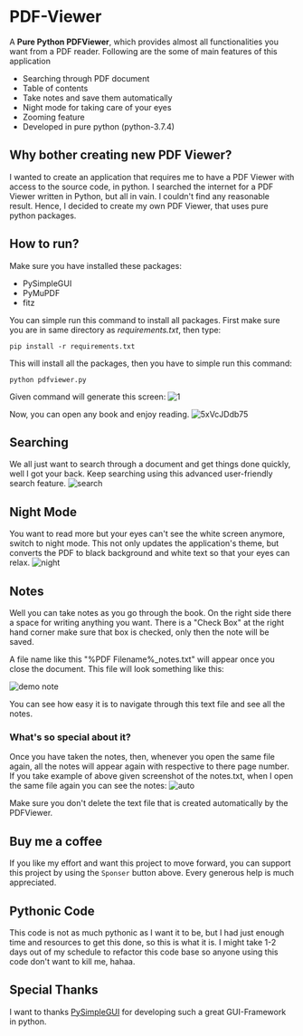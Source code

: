 # PDF-Viewer
A **Pure Python PDFViewer**, which provides almost all functionalities you want from a PDF reader. Following are the some of main features of this application

- Searching through PDF document
- Table of contents
- Take notes and save them automatically
- Night mode for taking care of your eyes
- Zooming feature
- Developed in pure python (python-3.7.4)

## Why bother creating new PDF Viewer?
I wanted to create an application that requires me to have a PDF Viewer with access to the source code, in python. I searched the internet for a PDF Viewer written in Python, but all in vain. I couldn't find any reasonable result.
Hence, I decided to create my own PDF Viewer, that uses pure python packages.

## How to run?
Make sure you have installed these packages:

- PySimpleGUI
- PyMuPDF
- fitz

You can simple run this command to install all packages. First make sure you are in same directory as *requirements.txt*, then type:

`pip install -r requirements.txt`

This will install all the packages, then you have to simple run this command:

`python pdfviewer.py`

Given command will generate this screen:
![1](https://user-images.githubusercontent.com/49767636/101292187-c08cbf80-382f-11eb-9f8b-65e32dab0a48.jpg)

Now, you can open any book and enjoy reading.
![5xVcJDdb75](https://user-images.githubusercontent.com/49767636/101292582-3abe4380-3832-11eb-86e5-0f85c80c4c72.gif)

## Searching
We all just want to search through a document and get things done quickly, well I got your back. Keep searching using this advanced user-friendly search feature.
![search](https://user-images.githubusercontent.com/49767636/101292458-5ffe8200-3831-11eb-8873-71056c39d2e0.gif)

## Night Mode
You want to read more but your eyes can't see the white screen anymore, switch to night mode. This not only updates the application's theme,  but converts the PDF to black background and white text so that your eyes can relax.
![night](https://user-images.githubusercontent.com/49767636/101292512-b966b100-3831-11eb-8ed5-8ab291b6b645.jpg)

## Notes
Well you can take notes as you go through the book. On the right side there a space for writing anything you want. There is a "Check Box" at the right hand corner make sure that box is checked, only then the note will be saved.

A file name like this "%PDF Filename%_notes.txt" will appear once you close the document. This file will look something like this:

![demo note](https://user-images.githubusercontent.com/49767636/101292682-e10a4900-3832-11eb-9b54-c63708c7c1d6.jpg)


You can see how easy it is to navigate through this text file and see all the notes.

### What's so special about it?
Once you have taken the notes, then, whenever you open the same file again, all the notes will appear again with respective to there page number. If you take example of above given screenshot of the notes.txt, when I open the same file again you can see the notes:
![auto](https://user-images.githubusercontent.com/49767636/101292715-0d25ca00-3833-11eb-815c-1d4f73cd271f.jpg)


Make sure you don't delete the text file that is created automatically by the PDFViewer.

## Buy me a coffee
If you like my effort and want this project to move forward, you can support this project by using the `Sponser` button above. Every generous help is much appreciated.

## Pythonic Code
This code is not as much pythonic as I want it to be, but I had just enough time and resources to get this done, so this is what it is. I might take 1-2 days out of my schedule to refactor this code base so anyone using this code don't want to kill me, hahaa.

## Special Thanks
I want to thanks [PySimpleGUI](https://github.com/PySimpleGUI/PySimpleGUI) for developing such a great GUI-Framework in python.
